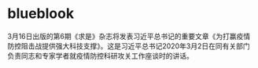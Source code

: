 # blueblook

3月16日出版的第6期《求是》杂志将发表习近平总书记的重要文章《为打赢疫情防控阻击战提供强大科技支撑》。这是习近平总书记2020年3月2日在同有关部门负责同志和专家学者就疫情防控科研攻关工作座谈时的讲话。

